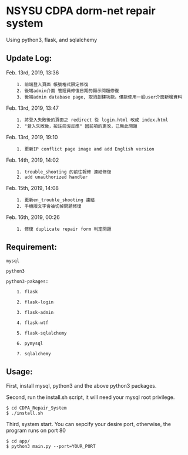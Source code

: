 # NSYSU CDPA dorm-net repair system


Using python3, flask, and sqlalchemy


## Update Log:

Feb. 13rd, 2019, 13:36
```
	1. 前端登入頁面 帳號格式限定修復
	2. 後端admin介面 管理員修復日期的顯示問題修復
	3. 後端admin database page, 取消創建功能，僅能使用一般user介面新增資料
```


Feb. 13rd, 2019, 13:47
```
	1. 將登入失敗後的頁面之 redirect 從 login.html 改成 index.html 
	2. "登入失敗後，按註冊沒反應" 因前項的更改，已無此問題
```


Feb. 13rd, 2019, 19:10
```
	1. 更新IP conflict page image and add English version
```


Feb. 14th, 2019, 14:02
```
	1. trouble_shooting 的前往報修 連結修復
	2. add unauthorized handler
``` 


Feb. 15th, 2019, 14:08
```
	1. 更新en_trouble_shooting 連結
	2. 手機版文字會被切掉問題修復
```



Feb. 16th, 2019, 00:26
```
	1. 修復 duplicate repair form 判定問題
```

## Requirement:



	mysql

	python3

	python3-pakages:

		1. flask

		2. flask-login
	
		3. flask-admin
	
		4. flask-wtf
		
		5. flask-sqlalchemy

		6. pymysql

		7. sqlalchemy

	



## Usage:


First, install mysql, python3 and the above python3 packages.





Second, run the install.sh script, it will need your mysql root privilege.


	$ cd CDPA_Repair_System
	$ ./install.sh




Third, system start. You can sepcify your desire port, otherwise, the program runs on port 80

	
	$ cd app/
	$ python3 main.py --port=YOUR_PORT



